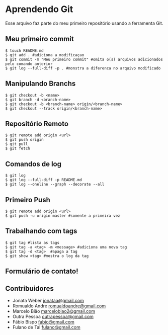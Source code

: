 # Aprendendo Git
Esse arquivo faz parte do meu primeiro repositório usando a ferramenta Git.

## Meu primeiro commit

```shell
$ touch README.md
$ git add . #adiciona a modificaçao
$ git commit -m "Meu primeiro commit" #omita o(s) arquivos adicionados pelo comando anterior
$ git log --full-diff -p . #monstra a diferenca no arquivo modificado
```

## Manipulando Branchs

```shell
$ git checkout -b <name>
$ git branch -d <branch-name>
$ git checkout -b <branch-name> origin/<branch-name>
$ git checkout --track origin/<branch-name>
```



## Repositório Remoto

```shell
$ git remote add origin <url>
$ git push origin
$ git pull
$ git fetch
```

## Comandos de log

```shell
$ git log
$ git log --full-diff -p README.md
$ git log --oneline --graph --decorate --all
```

## Primeiro Push

```shell
$ git remote add origin <url>                
$ git push -u origin master #somente a primeira vez
```

## Trabalhando com tags
```shell
$ git tag #lista as tags
$ git tag -a <tag> -m <message> #adiciona uma nova tag
$ git tag -d <tag>  #apaga a tag
$ git show <tag> #mostra o log da tag
```

## Formulário de contato!

## Contribuidores
* Jonata Weber <jonataa@gmail.com>
* Romualdo Andre <romualdoandre@gmail.com>
* Marcelo Bião <marcelobiao2@gmail.com>
* Outra Pessoa <outrapessoa@gmail.com>
* Fábio Bispo <fabio@gmail.com>
* Fulano de Tal <fulano@gmail.com>
